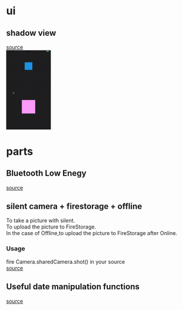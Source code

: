 # ui
## shadow view
<a href="https://github.com/highchops1981/mypace-swift/tree/master/ui/shadowView">source</a><br>
<img src="https://github.com/highchops1981/mypace-res/blob/master/shadowview.gif" alt="" title="" width=120>
# parts
## Bluetooth Low Enegy
<a href="https://github.com/highchops1981/mypace-swift/tree/master/parts/ble">source</a><br>
## silent camera + firestorage + offline
To take a picture with silent.<br>
To upload the picture to FireStorage.<br>
In the case of  Offline,to upload the picture to FireStorage after Online.<br>
### Usage
fire Camera.sharedCamera.shot() in your source<br>
<a href="https://github.com/highchops1981/mypace-swift/tree/master/parts/silent%20camera%2Bfirestorage%2Boffline/silentcamera%2Bfirestorage%2Boffline">source</a><br>
## Useful date manipulation functions
<a href="https://github.com/highchops1981/mypace-swift/blob/master/parts/DateUtil.swift">source</a><br>
